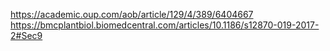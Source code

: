 https://academic.oup.com/aob/article/129/4/389/6404667
https://bmcplantbiol.biomedcentral.com/articles/10.1186/s12870-019-2017-2#Sec9